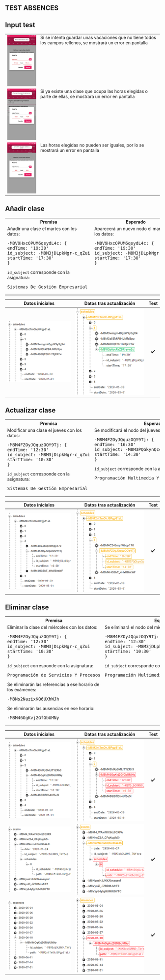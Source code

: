 ## TEST ABSENCES

Input test
-

<table>
<tr>
<td style="vertical-align: top">
<img src="../assets/TESTING/schedules/input_schedules.jpeg" alt="input_schedules" width="200px"/>
</td>
<td style="vertical-align: top">
Si se intenta guardar unas vacaciones que no tiene todos los campos rellenos, se mostrará un error en pantalla
</td>
</tr>
<tr>
<td style="vertical-align: top">
<img src="../assets/TESTING/schedules/input_schedules_taken.jpeg" alt="input_schedules_taken" width="200px"/>
</td>
<td style="vertical-align: top">
Si ya existe una clase que ocupa las horas elegidas o parte de ellas, se mostrará un error en pantalla
</td>
</tr>
<tr>
<td style="vertical-align: top">
<img src="../assets/TESTING/schedules/input_schedules_equal.jpeg" alt="input_schedules_equal" width="200px"/>
</td>
<td style="vertical-align: top">
Las horas elegidas no pueden ser iguales, por lo se mostrará un error en pantalla
</td>
</tr>
</table>

<div style="page-break-after: always;"></div>

Añadir clase
-

<table style="width: 100%">
<tr><th>Premisa</th><th>Esperado</th></tr>
<tr>
<td style="vertical-align: top; width: 50%">
Añadir una clase el martes con los datos:
<pre>
-M8V9HxcOPUM6qsydL4c: {
endTime: '19:30'
id_subject: -M8M3jDLpkNgr-c_qZui
startTime: '17:30'
}
</pre>
<code>id_subject</code> corresponde con la asignatura:
<pre>
Sistemas De Gestión Empresarial
</pre>
</td>
<td style="vertical-align: top; width: 50%">
Aparecerá un nuevo nodo el martes con los datos:
<pre>
-M8V9HxcOPUM6qsydL4c: {
endTime: '19:30'
id_subject: -M8M3jDLpkNgr-c_qZui
startTime: '17:30'
}
</pre>
</td>
</tr>
</table>

|	Datos iniciales	|	Datos tras actualización	|	Test	|
|:-:|:-:|:-:|
|	![add_schedules_original](../assets/TESTING/schedules/add_schedules_original.png)	|	![add_schedules](../assets/TESTING/schedules/add_schedules.png)	|	✔️	|

<div style="page-break-after: always;"></div>

Actualizar clase
-

<table style="width: 100%">
<tr><th>Premisa</th><th>Esperado</th></tr>
<tr>
<td style="vertical-align: top; width: 50%">
Modificar una clase el jueves con los datos:
<pre>
-M8M4FZOyJQquzOQY9Tj: {
endTime: '12:30'
id_subject: -M8M3jDLpkNgr-c_qZui
startTime: '10:30'
}
</pre>
<code>id_subject</code> corresponde con la asignatura:
<pre>
Sistemas De Gestión Empresarial
</pre>
</td>
<td style="vertical-align: top; width: 50%">
Se modificará el nodo del jueves con los nuevos datos:
<pre>
-M8M4FZOyJQquzOQY9Tj: {
endTime: '16:30'
id_subject: -M8M3PQGkynQcee_bC5j
startTime: '14:30'
}
</pre>
<code>id_subject</code> corresponde con la asignatura:
<pre>
Programación Multimedia Y Dispositivos Móviles
</pre>
</td>
</tr>
</table>

|	Datos iniciales	|	Datos tras actualización	|	Test	|
|:-:|:-:|:-:|
|	![update_schedules_original](../assets/TESTING/schedules/update_schedules_original.png)	|	![update_schedules](../assets/TESTING/schedules/update_schedules.png)	|	✔️	|

<div style="page-break-after: always;"></div>

Eliminar clase
-

<table style="width: 100%">
<tr><th>Premisa</th><th>Esperado</th></tr>
<tr>
<td style="vertical-align: top; width: 50%">
Eliminar la clase del miércoles con los datos:
<pre>
-M8M4FZOyJQquzOQY9Tj: {
endTime: '12:30'
id_subject: -M8M3jDLpkNgr-c_qZui
startTime: '10:30'
}
</pre>
<code>id_subject</code> corresponde con la asignatura:
<pre>
Programación de Servicios Y Procesos
</pre>
Se eliminarán las referencias a ese horario de los exámenes:
<pre>
-M8Ns2NazixKQ6UXhWJh
</pre>
Se eliminarán las ausencias en ese horario:
<pre>
-M8M46OgKvj2GfGbUMNy
</pre>
</td>
<td style="vertical-align: top; width: 50%">
Se eliminará el nodo del miércoles con los datos:
<pre>
-M8M4FZOyJQquzOQY9Tj: {
endTime: '12:30'
id_subject: -M8M3jDLpkNgr-c_qZui
startTime: '10:30'
}
</pre>
<code>id_subject</code> corresponde con la asignatura:
<pre>
Programación Multimedia Y Dispositivos Móviles
</pre>
</td>
</tr>
</table>

<div style="page-break-after: always;"></div>

|	Datos iniciales	|	Datos tras actualización	|	Test	|
|:-:|:-:|:-:|
|	![delete_schedules_original](../assets/TESTING/schedules/delete_schedules_original.png)	|	![delete_schedules](../assets/TESTING/schedules/delete_schedules.png)	|	✔️	|
|	![delete_exams_original](../assets/TESTING/schedules/delete_exams_original.png)	|	![delete_exams](../assets/TESTING/schedules/delete_exams.png)	|	✔️	|
|	![delete_absences_original](../assets/TESTING/schedules/delete_absences_original.png)	|	![delete_absences](../assets/TESTING/schedules/delete_absences.png)	|	✔️	|

<div style="page-break-after: always;"></div>